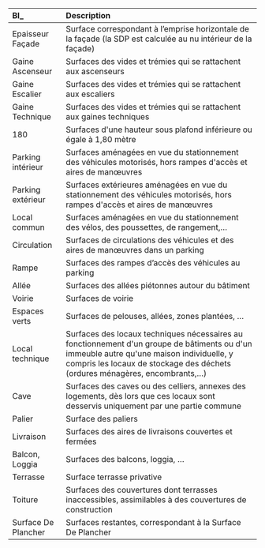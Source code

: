 | BI\_ | **Description** |
| :--- | :--- |
| Epaisseur Façade | Surface correspondant à l’emprise horizontale de la façade \(la SDP est calculée au nu intérieur de la façade\) |
| Gaine Ascenseur | Surfaces des vides et trémies qui se rattachent aux ascenseurs |
| Gaine Escalier | Surfaces des vides et trémies qui se rattachent aux escaliers |
| Gaine Technique | Surfaces des vides et trémies qui se rattachent aux gaines techniques |
| 180 | Surfaces d'une hauteur sous plafond inférieure ou égale à 1,80 mètre |
| Parking intérieur | Surfaces aménagées en vue du stationnement des véhicules motorisés, hors rampes d'accès et aires de manœuvres |
| Parking extérieur | Surfaces extérieures aménagées en vue du stationnement des véhicules motorisés, hors rampes d'accès et aires de manœuvres |
| Local commun | Surfaces aménagées en vue du stationnement des vélos, des poussettes, de rangement,… |
| Circulation | Surfaces de circulations des véhicules et des aires de manœuvres dans un parking |
| Rampe | Surfaces des rampes d’accès des véhicules au parking |
| Allée | Surfaces des allées piétonnes autour du bâtiment |
| Voirie | Surfaces de voirie |
| Espaces verts | Surfaces de pelouses, allées, zones plantées, … |
| Local technique | Surfaces des locaux techniques nécessaires au fonctionnement d'un groupe de bâtiments ou d'un immeuble autre qu'une maison individuelle, y compris les locaux de stockage des déchets \(ordures ménagères, encombrants,…\) |
| Cave | Surfaces des caves ou des celliers, annexes des logements, dès lors que ces locaux sont desservis uniquement par une partie commune |
| Palier | Surface des paliers |
| Livraison | Surfaces des aires de livraisons couvertes et fermées |
| Balcon, Loggia | Surfaces des balcons, loggia, … |
| Terrasse | Surface terrasse privative |
| Toiture | Surfaces des couvertures dont terrasses inaccessibles, assimilables à des couvertures de construction |
| Surface De Plancher | Surfaces restantes, correspondant à la Surface De Plancher |



